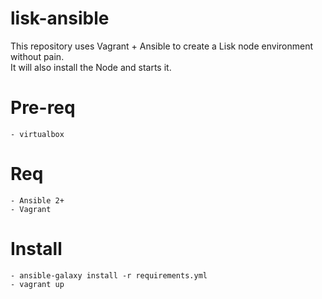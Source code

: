 # lisk-ansible
This repository uses Vagrant + Ansible to create a Lisk node environment without pain.<br>
It will also install the Node and starts it.

# Pre-req
    - virtualbox

# Req
    - Ansible 2+
    - Vagrant

# Install

    - ansible-galaxy install -r requirements.yml
    - vagrant up
